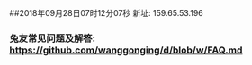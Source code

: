 ##2018年09月28日07时12分07秒 新址: 159.65.53.196
### 兔友常见问题及解答: https://github.com/wanggonging/d/blob/w/FAQ.md
